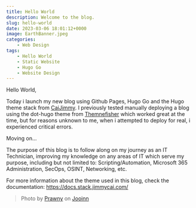 ```yaml
---
title: Hello World
description: Welcome to the blog.
slug: hello-world
date: 2023-03-06 18:01:12+0000
image: EarthBanner.jpeg
categories:
    - Web Design
tags:
    - Hello World
    - Static Website
    - Hugo Go
    - Website Design
---
```


Hello World, 

Today i launch my new blog using Github Pages, Hugo Go and the Hugo theme stack from [CaiJimmy](https://github.com/CaiJimmy/hugo-theme-stack). I previously tested manually deploying a blog using the dot-hugo theme from [Themnefisher](https://github.com/themefisher/) which worked great at the time, but for reasons unknown to me, when i attempted to deploy for real, i experienced critical errors. 

Moving on...

The purpose of this blog is to follow along on my journey as an IT Technician, improving my knowledge on any areas of IT which serve my purpose, including but not limited to: Scripting/Automation, Microsoft 365 Administration, SecOps, OSINT, Networking, etc.  

For more information about the theme used in this blog, check the documentation: https://docs.stack.jimmycai.com/

> Photo by [Prawny](https://jooinn.com/world-globe-banner.html) on [Jooinn](https://jooinn.com/world-globe-banner.html)